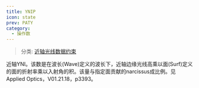 ```yaml
---
title: YNIP
icon: state
prev: PATY
category:
  - 操作数
---
```


> 分类: [近轴光线数据约束](/hb/operands/131/881/  "Zemax 操作数 近轴光线数据约束")

近轴YNI。该数是在波长(Wave)定义的波长下，近轴边缘光线高乘以面(Surf)定义的面的折射率乘以入射角的积。该量与指定面贡献的narcissus成比例。见Applied Optics，V01.21.18，p3393。